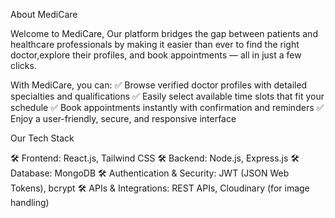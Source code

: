 About MediCare

Welcome to MediCare, Our platform bridges the gap between patients and healthcare professionals
by making it easier than ever to find the right doctor,explore their profiles, and book appointments — all in just a few clicks.


With MediCare, you can:
✅ Browse verified doctor profiles with detailed specialties and qualifications
✅ Easily select available time slots that fit your schedule
✅ Book appointments instantly with confirmation and reminders
✅ Enjoy a user-friendly, secure, and responsive interface


Our Tech Stack

🛠️ Frontend: React.js, Tailwind CSS
🛠️ Backend: Node.js, Express.js
🛠️ Database: MongoDB
🛠️ Authentication & Security: JWT (JSON Web Tokens), bcrypt
🛠️ APIs & Integrations: REST APIs, Cloudinary (for image handling)

